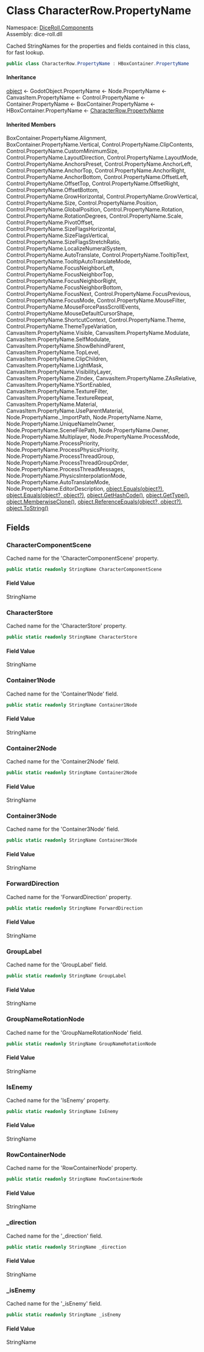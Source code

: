 # <a id="DiceRoll_Components_CharacterRow_PropertyName"></a> Class CharacterRow.PropertyName

Namespace: [DiceRoll.Components](DiceRoll.Components.md)  
Assembly: dice\-roll.dll  

Cached StringNames for the properties and fields contained in this class, for fast lookup.

```csharp
public class CharacterRow.PropertyName : HBoxContainer.PropertyName
```

#### Inheritance

[object](https://learn.microsoft.com/dotnet/api/system.object) ← 
GodotObject.PropertyName ← 
Node.PropertyName ← 
CanvasItem.PropertyName ← 
Control.PropertyName ← 
Container.PropertyName ← 
BoxContainer.PropertyName ← 
HBoxContainer.PropertyName ← 
[CharacterRow.PropertyName](DiceRoll.Components.CharacterRow.PropertyName.md)

#### Inherited Members

BoxContainer.PropertyName.Alignment, 
BoxContainer.PropertyName.Vertical, 
Control.PropertyName.ClipContents, 
Control.PropertyName.CustomMinimumSize, 
Control.PropertyName.LayoutDirection, 
Control.PropertyName.LayoutMode, 
Control.PropertyName.AnchorsPreset, 
Control.PropertyName.AnchorLeft, 
Control.PropertyName.AnchorTop, 
Control.PropertyName.AnchorRight, 
Control.PropertyName.AnchorBottom, 
Control.PropertyName.OffsetLeft, 
Control.PropertyName.OffsetTop, 
Control.PropertyName.OffsetRight, 
Control.PropertyName.OffsetBottom, 
Control.PropertyName.GrowHorizontal, 
Control.PropertyName.GrowVertical, 
Control.PropertyName.Size, 
Control.PropertyName.Position, 
Control.PropertyName.GlobalPosition, 
Control.PropertyName.Rotation, 
Control.PropertyName.RotationDegrees, 
Control.PropertyName.Scale, 
Control.PropertyName.PivotOffset, 
Control.PropertyName.SizeFlagsHorizontal, 
Control.PropertyName.SizeFlagsVertical, 
Control.PropertyName.SizeFlagsStretchRatio, 
Control.PropertyName.LocalizeNumeralSystem, 
Control.PropertyName.AutoTranslate, 
Control.PropertyName.TooltipText, 
Control.PropertyName.TooltipAutoTranslateMode, 
Control.PropertyName.FocusNeighborLeft, 
Control.PropertyName.FocusNeighborTop, 
Control.PropertyName.FocusNeighborRight, 
Control.PropertyName.FocusNeighborBottom, 
Control.PropertyName.FocusNext, 
Control.PropertyName.FocusPrevious, 
Control.PropertyName.FocusMode, 
Control.PropertyName.MouseFilter, 
Control.PropertyName.MouseForcePassScrollEvents, 
Control.PropertyName.MouseDefaultCursorShape, 
Control.PropertyName.ShortcutContext, 
Control.PropertyName.Theme, 
Control.PropertyName.ThemeTypeVariation, 
CanvasItem.PropertyName.Visible, 
CanvasItem.PropertyName.Modulate, 
CanvasItem.PropertyName.SelfModulate, 
CanvasItem.PropertyName.ShowBehindParent, 
CanvasItem.PropertyName.TopLevel, 
CanvasItem.PropertyName.ClipChildren, 
CanvasItem.PropertyName.LightMask, 
CanvasItem.PropertyName.VisibilityLayer, 
CanvasItem.PropertyName.ZIndex, 
CanvasItem.PropertyName.ZAsRelative, 
CanvasItem.PropertyName.YSortEnabled, 
CanvasItem.PropertyName.TextureFilter, 
CanvasItem.PropertyName.TextureRepeat, 
CanvasItem.PropertyName.Material, 
CanvasItem.PropertyName.UseParentMaterial, 
Node.PropertyName.\_ImportPath, 
Node.PropertyName.Name, 
Node.PropertyName.UniqueNameInOwner, 
Node.PropertyName.SceneFilePath, 
Node.PropertyName.Owner, 
Node.PropertyName.Multiplayer, 
Node.PropertyName.ProcessMode, 
Node.PropertyName.ProcessPriority, 
Node.PropertyName.ProcessPhysicsPriority, 
Node.PropertyName.ProcessThreadGroup, 
Node.PropertyName.ProcessThreadGroupOrder, 
Node.PropertyName.ProcessThreadMessages, 
Node.PropertyName.PhysicsInterpolationMode, 
Node.PropertyName.AutoTranslateMode, 
Node.PropertyName.EditorDescription, 
[object.Equals\(object?\)](https://learn.microsoft.com/dotnet/api/system.object.equals\#system\-object\-equals\(system\-object\)), 
[object.Equals\(object?, object?\)](https://learn.microsoft.com/dotnet/api/system.object.equals\#system\-object\-equals\(system\-object\-system\-object\)), 
[object.GetHashCode\(\)](https://learn.microsoft.com/dotnet/api/system.object.gethashcode), 
[object.GetType\(\)](https://learn.microsoft.com/dotnet/api/system.object.gettype), 
[object.MemberwiseClone\(\)](https://learn.microsoft.com/dotnet/api/system.object.memberwiseclone), 
[object.ReferenceEquals\(object?, object?\)](https://learn.microsoft.com/dotnet/api/system.object.referenceequals), 
[object.ToString\(\)](https://learn.microsoft.com/dotnet/api/system.object.tostring)

## Fields

### <a id="DiceRoll_Components_CharacterRow_PropertyName_CharacterComponentScene"></a> CharacterComponentScene

Cached name for the 'CharacterComponentScene' property.

```csharp
public static readonly StringName CharacterComponentScene
```

#### Field Value

 StringName

### <a id="DiceRoll_Components_CharacterRow_PropertyName_CharacterStore"></a> CharacterStore

Cached name for the 'CharacterStore' property.

```csharp
public static readonly StringName CharacterStore
```

#### Field Value

 StringName

### <a id="DiceRoll_Components_CharacterRow_PropertyName_Container1Node"></a> Container1Node

Cached name for the 'Container1Node' field.

```csharp
public static readonly StringName Container1Node
```

#### Field Value

 StringName

### <a id="DiceRoll_Components_CharacterRow_PropertyName_Container2Node"></a> Container2Node

Cached name for the 'Container2Node' field.

```csharp
public static readonly StringName Container2Node
```

#### Field Value

 StringName

### <a id="DiceRoll_Components_CharacterRow_PropertyName_Container3Node"></a> Container3Node

Cached name for the 'Container3Node' field.

```csharp
public static readonly StringName Container3Node
```

#### Field Value

 StringName

### <a id="DiceRoll_Components_CharacterRow_PropertyName_ForwardDirection"></a> ForwardDirection

Cached name for the 'ForwardDirection' property.

```csharp
public static readonly StringName ForwardDirection
```

#### Field Value

 StringName

### <a id="DiceRoll_Components_CharacterRow_PropertyName_GroupLabel"></a> GroupLabel

Cached name for the 'GroupLabel' field.

```csharp
public static readonly StringName GroupLabel
```

#### Field Value

 StringName

### <a id="DiceRoll_Components_CharacterRow_PropertyName_GroupNameRotationNode"></a> GroupNameRotationNode

Cached name for the 'GroupNameRotationNode' field.

```csharp
public static readonly StringName GroupNameRotationNode
```

#### Field Value

 StringName

### <a id="DiceRoll_Components_CharacterRow_PropertyName_IsEnemy"></a> IsEnemy

Cached name for the 'IsEnemy' property.

```csharp
public static readonly StringName IsEnemy
```

#### Field Value

 StringName

### <a id="DiceRoll_Components_CharacterRow_PropertyName_RowContainerNode"></a> RowContainerNode

Cached name for the 'RowContainerNode' property.

```csharp
public static readonly StringName RowContainerNode
```

#### Field Value

 StringName

### <a id="DiceRoll_Components_CharacterRow_PropertyName__direction"></a> \_direction

Cached name for the '_direction' field.

```csharp
public static readonly StringName _direction
```

#### Field Value

 StringName

### <a id="DiceRoll_Components_CharacterRow_PropertyName__isEnemy"></a> \_isEnemy

Cached name for the '_isEnemy' field.

```csharp
public static readonly StringName _isEnemy
```

#### Field Value

 StringName

